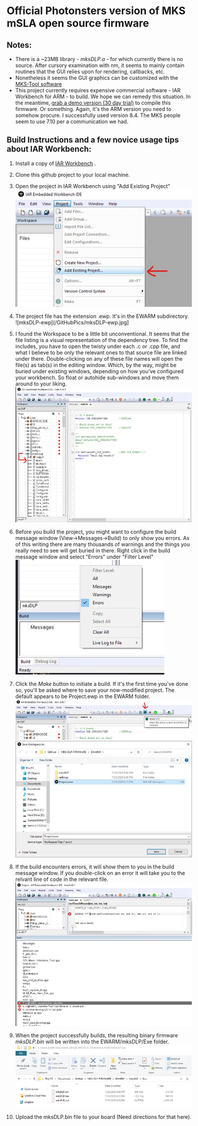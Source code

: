 # Official Photonsters version of MKS mSLA open source firmware #


## Notes:
- There is a ~23MB library - *mksDLP.a* - for which currently there is no source.  After cursory examination with nm, it seems to mainly contain routines that the GUI relies upon for rendering, callbacks, etc.
- Nonetheless it seems the GUI graphics can be customized with the [MKS-Tool software](https://github.com/makerbase-mks/MKS-TOOL)
- This project currently requires expensive commercial software - IAR Workbench for ARM - to build.  We hope we can remedy this situation.  In the meantime, [grab a demo version (30 day trial)](https://www.iar.com/iar-embedded-workbench/) to compile this firmware.  Or something.  Again, it's the ARM version you need to somehow procure.  I successfully used version 8.4.  The MKS people seem to use 7.10 per a communication we had.

## Build Instructions and a few novice usage tips about IAR Workbench:

1. Install a copy of [IAR Workbench](https://www.iar.com/iar-embedded-workbench/) <cringe>.

2. Clone this github project to your local machine.

3. Open the project in IAR Workbench using "Add Existing Project"
  ![ExistingProject](/GitHubPics/AddProject.jpg)

4. The project file has the extension .ewp.  It's in the EWARM subdirectory.
  ![mksDLP-ewp](/GitHubPics/mksDLP-ewp.jpg]

5. I found the Workspace to be a little bit unconventional.  It seems that the file listing is a visual representation of the dependency tree.  To find the includes, you have to open the twisty under each .c or .cpp file, and what I believe to be only the relevant ones to that source file are linked under there.  Double-clicking on any of these file names will open the file(s) as tab(s) in the editing window.  Which, by the way, might be buried under existing windows, depending on how you've configured your workbench.  So float or autohide sub-windows and move them around to your liking.
  ![Includes](/GitHubPics/Includes.jpg)

6. Before you build the project, you might want to configure the build message window (View->Messages->Build) to only show you errors. As of this writing there are many thousands of warnings and the things you really need to see will get buried in there.  Right click in the build message window and select "Errors" under "Filter Level" 
 ![Errors](/GitHubPics/BuildErrorsOnly.jpg)

7. Click the *Make* button to initiate a build.  If it's the first time you've done so, you'll be asked where to save your now-modified project.  The default appears to be Project.ewp in the EWARM folder.
 ![MakeButton](/GitHubPics/Make.jpg)
 ![SaveProject](/GitHubPics/ProjectSave.jpg)

8. If the build encounters errors, it will show them to you in the build message window.  If you double-click on an error it will take you to the relvant line of code in the relevant file.
 ![ErrorFix](/GitHubPics/BuildErrorFix.jpg)

9. When the project successfully builds, the resulting binary firmware *mksDLP.bin* will be written into the EWARM/mksDLP/Exe folder.
 ![OutputBin](/GitHubPics/OutputBin.jpg)
 
10. Upload the mksDLP.bin file to your board (Need directions for that here).
